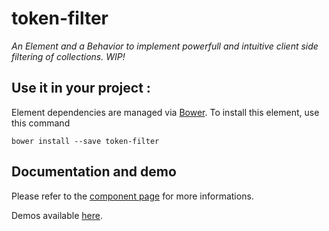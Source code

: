 # token-filter

_An Element and a Behavior to implement powerfull and intuitive client side filtering of collections. WIP!_

## Use it in your project :

Element dependencies are managed via [Bower](http://bower.io/). To install this element,
use this command

    bower install --save token-filter


## Documentation and demo

Please refer to the <a href="https://vguillou.github.io/webcomponents/token-filter">component page</a> for more informations.

Demos available <a href="https://vguillou.github.io/webcomponents/token-filter/demo">here</a>.
